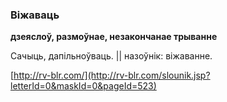 ### Віжаваць
**дзеяслоў, размоўнае, незакончанае трыванне**

Сачыць, дапільноўваць. || назоўнік: віжаванне.

<a rel="author">[http://rv-blr.com/](http://rv-blr.com/slounik.jsp?letterId=0&maskId=0&pageId=523)</a>

